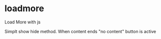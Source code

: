 # loadmore
Load More with js

Simplt show hide method.
When content ends "no content" button is active
